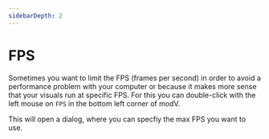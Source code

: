 ```yaml
---
sidebarDepth: 2
---
```


# FPS

Sometimes you want to limit the FPS (frames per second) in order to avoid a performance problem with your computer or because it makes more sense that your visuals run at specific FPS. For this you can double-click with the left mouse on `FPS` in the bottom left corner of modV.

This will open a dialog, where you can specfiy the max FPS you want to use.
